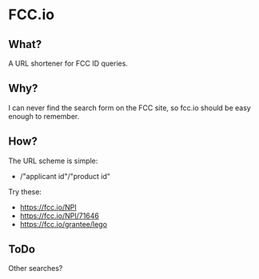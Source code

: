 FCC.io
======

What?
-----
A URL shortener for FCC ID queries.

Why?
----
I can never find the search form on the FCC site, so fcc.io should be easy
enough to remember.

How?
----
The URL scheme is simple:
 - /"applicant id"/"product id"

Try these:
 - https://fcc.io/NPI
 - https://fcc.io/NPI/71646
 - https://fcc.io/grantee/lego

ToDo
----
Other searches?
